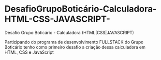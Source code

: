 # DesafioGrupoBoticário-Calculadora-HTML-CSS-JAVASCRIPT-
Desafio Grupo Boticário - Calculadora (HTML|CSS|JAVASCRIPT)

Participando do programa de desenvolvimento FULLSTACK do Grupo Boticário tenho como primeiro desafio a criação dessa calculadora em HTML, CSS e JavaScript
